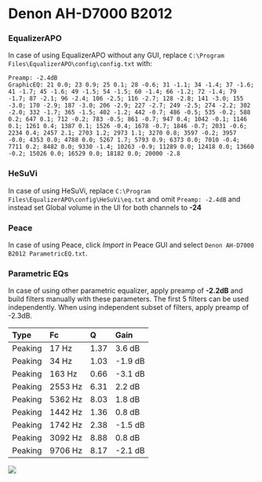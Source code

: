 # Denon AH-D7000 B2012

### EqualizerAPO
In case of using EqualizerAPO without any GUI, replace `C:\Program Files\EqualizerAPO\config\config.txt`
with:
```
Preamp: -2.4dB
GraphicEQ: 21 0.0; 23 0.9; 25 0.1; 28 -0.6; 31 -1.1; 34 -1.4; 37 -1.6; 41 -1.7; 45 -1.6; 49 -1.5; 54 -1.5; 60 -1.4; 66 -1.2; 72 -1.4; 79 -1.7; 87 -2.1; 96 -2.4; 106 -2.5; 116 -2.7; 128 -2.8; 141 -3.0; 155 -3.0; 170 -2.9; 187 -3.0; 206 -2.9; 227 -2.7; 249 -2.5; 274 -2.2; 302 -2.0; 332 -1.7; 365 -1.5; 402 -1.2; 442 -0.7; 486 -0.5; 535 -0.2; 588 0.2; 647 0.1; 712 -0.2; 783 -0.5; 861 -0.7; 947 0.4; 1042 -0.1; 1146 0.1; 1261 0.4; 1387 0.1; 1526 -0.4; 1678 -0.7; 1846 -0.7; 2031 -0.6; 2234 0.4; 2457 2.1; 2703 1.2; 2973 1.1; 3270 0.8; 3597 -0.2; 3957 -0.0; 4353 0.0; 4788 0.0; 5267 1.7; 5793 0.9; 6373 0.0; 7010 -0.4; 7711 0.2; 8482 0.0; 9330 -1.4; 10263 -0.9; 11289 0.0; 12418 0.0; 13660 -0.2; 15026 0.0; 16529 0.0; 18182 0.0; 20000 -2.8
```

### HeSuVi
In case of using HeSuVi, replace `C:\Program Files\EqualizerAPO\config\HeSuVi\eq.txt` and omit `Preamp:
-2.4dB` and instead set Global volume in the UI for both channels to **-24**

### Peace
In case of using Peace, click *Import* in Peace GUI and select `Denon AH-D7000 B2012 ParametricEQ.txt`.

### Parametric EQs
In case of using other parametric equalizer, apply preamp of **-2.2dB** and build filters manually
with these parameters. The first 5 filters can be used independently.
When using independent subset of filters, apply preamp of -2.3dB.

| Type    | Fc      |    Q | Gain    |
|:--------|:--------|:-----|:--------|
| Peaking | 17 Hz   | 1.37 | 3.6 dB  |
| Peaking | 34 Hz   | 1.03 | -1.9 dB |
| Peaking | 163 Hz  | 0.66 | -3.1 dB |
| Peaking | 2553 Hz | 6.31 | 2.2 dB  |
| Peaking | 5362 Hz | 8.03 | 1.8 dB  |
| Peaking | 1442 Hz | 1.36 | 0.8 dB  |
| Peaking | 1742 Hz | 2.38 | -1.5 dB |
| Peaking | 3092 Hz | 8.88 | 0.8 dB  |
| Peaking | 9706 Hz | 8.17 | -2.1 dB |

![](https://raw.githubusercontent.com/jaakkopasanen/AutoEq/master/results/innerfidelity/sbaf-serious/Denon%20AH-D7000%20B2012/Denon%20AH-D7000%20B2012.png)